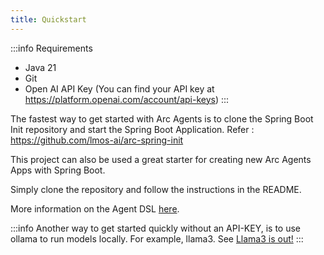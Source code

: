 ```yaml
---
title: Quickstart
---
```


:::info Requirements
 - Java 21
 - Git
 - Open AI API Key (You can find your API key at https://platform.openai.com/account/api-keys)
:::

The fastest way to get started with Arc Agents is to clone the Spring Boot Init repository
and start the Spring Boot Application.
Refer : https://github.com/lmos-ai/arc-spring-init

This project can also be used a great starter for creating new Arc Agents Apps with Spring Boot. 

Simply clone the repository and follow the instructions in the README.

More information on the Agent DSL [here](dsl/defining_agents).

:::info
Another way to get started quickly without an API-KEY, is to use ollama to run models locally.
For example, llama3. See [Llama3 is out!](/blog/Llama3)
:::
